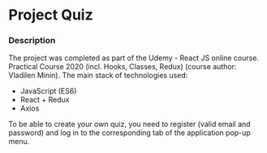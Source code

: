 # Project Quiz

### Description

The project was completed as part of the Udemy - React JS online course. Practical Course 2020 (incl. Hooks, Classes, Redux) (course author: Vladilen Minin). The main stack of technologies used:

- JavaScript (ES6)
- React + Redux
- Axios

To be able to create your own quiz, you need to register (valid email and password) and log in to the corresponding tab of the application pop-up menu.
